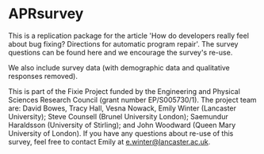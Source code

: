 # APRsurvey

This is a replication package for the article 'How do developers really feel about bug fixing? Directions for automatic program repair'. The survey questions can be found here and we encourage the survey's re-use.

We also include survey data (with demographic data and qualitative responses removed).

This is part of the Fixie Project funded by the Engineering and Physical Sciences Research Council (grant number EP/S005730/1). The project team are: David Bowes, Tracy Hall, Vesna Nowack, Emily Winter (Lancaster University); Steve Counsell (Brunel University London); Saemundur Haraldsson (University of Stirling); and John Woodward (Queen Mary University of London). If you have any questions about re-use of this survey, feel free to contact Emily at e.winter@lancaster.ac.uk.

